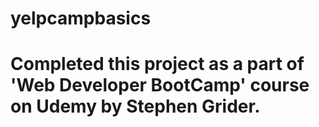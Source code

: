 # yelpcampbasics

# Completed this project as a part of 'Web Developer BootCamp' course on Udemy by Stephen Grider.


